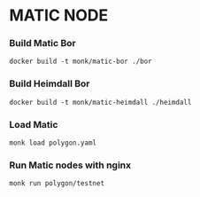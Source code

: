 # MATIC NODE

### Build Matic Bor
```
docker build -t monk/matic-bor ./bor
```

### Build Heimdall Bor
```
docker build -t monk/matic-heimdall ./heimdall
```

### Load Matic
```
monk load polygon.yaml
```

### Run Matic nodes with nginx
```
monk run polygon/testnet
```
